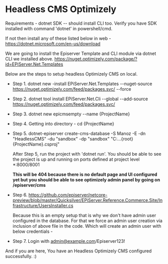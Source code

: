 # Headless CMS Optimizely
Requirements - dotnet SDK -- should install CLI too. 
Verify you have SDK installed with command 'dotnet' in powershell/cmd.

If not then install any of these listed below in web - https://dotnet.microsoft.com/en-us/download

We are going to install the Episerver Template and CLI module via dotnet CLI we installed above. 
https://nuget.optimizely.com/package/?id=EPiServer.Net.Templates

Below are the steps to setup headless Optimizely CMS on local. 

- Step 1. dotnet new -install EPiServer.Net.Templates --nuget-source https://nuget.optimizely.com/feed/packages.svc/ --force

- Step 2. dotnet tool install EPiServer.Net.Cli --global --add-source https://nuget.optimizely.com/feed/packages.svc/

- Step 3. dotnet new epicmsempty --name {ProjectName}

- Step 4. Getting into directory - cd {ProjectName}

- Step 5. dotnet-episerver create-cms-database -S Manoz -E -dn "HeadlessCMS" -du "sandbox" -dp "sandbox" "C:\...\{root}\{ProjectName}.csproj"

  After Step 5, run the project with 'dotnet run'. You should be able to see the project is up and running on ports defined at project level *:8000/8001

  **This will be 404 because there is no default page and UI configured yet but you should be able to see optimizely admin panel by going on /episerver/cms**

- Step 6. https://github.com/episerver/netcore-preview/blob/master/Quicksilver/EPiServer.Reference.Commerce.Site/Infrastructure/UsersInstaller.cs

  Because this is an empty setup that is why we don't have admin user configured in the database. For that we force an admin user creation via inclusion of above file in the code. Which will create an admin user with below credentials - 

- Step 7. Login with admin@example.com/Episerver123!

And if you are here, You have an Headless Optimizely CMS configured successfully.  :)
